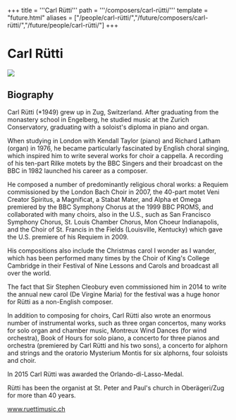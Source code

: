 +++
title = '''Carl Rütti'''
path = '''/composers/carl-rütti/'''
template = "future.html"
aliases = ["/people/carl-rütti/","/future/composers/carl-rütti/","/future/people/carl-rütti/"]
+++

<h1>Carl Rütti</h1>

<img class="speaker-photo" src="https://custom.cvent.com/C3A4539B19F74ABCB6FCE437F6BC0A74/files/event/910aaf2914d44586a56fbd0b3b2c31c0/8f686a907acc4498b9bf6c39b928cfb5.jpg">
<h2>Biography</h2>
<p>Carl Rütti (*1949) grew up in Zug, Switzerland. After graduating from the monastery school in Engelberg, he studied music at the Zurich Conservatory, graduating with a soloist's diploma in piano and organ. 

When studying in London with Kendall Taylor (piano) and Richard Latham (organ) in 1976, he became particularly fascinated by English choral singing, which inspired him to write several works for choir a cappella. A recording of his ten-part Rilke motets by the BBC Singers and their broadcast on the BBC in 1982 launched his career as a composer.

He composed a number of predominantly religious choral works: a Requiem commissioned by the London Bach Choir in 2007, the 40-part motet Veni Creator Spiritus, a Magnificat, a Stabat Mater, and Alpha et Omega premiered by the BBC Symphony Chorus at the 1999 BBC PROMS, and collaborated with many choirs, also in the U.S., such as San Francisco Symphony Chorus, St. Louis Chamber Chorus, Mon Choeur Indianapolis, and the Choir of St. Francis in the Fields (Louisville, Kentucky) which gave the U.S. premiere of his Requiem in 2009.

His compositions also include the Christmas carol I wonder as I wander, which has been performed many times by the Choir of King's College Cambridge in their Festival of Nine Lessons and Carols and broadcast all over the world. 

The fact that Sir Stephen Cleobury even commissioned him in 2014 to write the annual new carol (De Virgine Maria) for the festival was a huge honor for Rütti as a non-English composer.

In addition to composing for choirs, Carl Rütti also wrote an enormous number of instrumental works, such as three organ concertos, many works for solo organ and chamber music, Montreux Wind Dances (for wind orchestra), Book of Hours for solo piano, a concerto for three pianos and orchestra (premiered by Carl Rütti and his two sons), a concerto for alphorn and strings and the oratorio Mysterium Montis for six alphorns, four soloists and choir.

In 2015 Carl Rütti was awarded the Orlando-di-Lasso-Medal.

Rütti has been the organist at St. Peter and Paul's church in Oberägeri/Zug for more than 40 years.

www.ruettimusic.ch</p>


